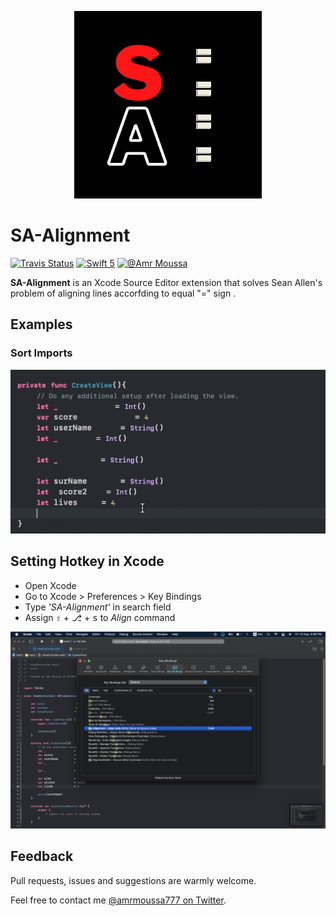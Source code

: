 <p align="center">
    <img src="Logo/SAExtension.png" width="300" max-width="50%" alt="Lines Sorter" />
</p>

# SA-Alignment

[![Travis Status](https://travis-ci.org/V8tr/LinesSorter-Xcode-Extension.svg?branch=master)](https://travis-ci.org/V8tr/LinesSorter-Xcode-Extension)
[![Swift 5](https://img.shields.io/badge/swift-4.1-orange.svg?style=flat)](#)
[![@Amr Moussa](https://img.shields.io/github/followers/amrmoussa777?style=social)](https://amrmoussa777.github.io/)

**SA-Alignment** is an Xcode Source Editor extension that solves Sean Allen's problem of aligning lines accorfding to equal "=" sign .

## Examples

### Sort Imports

![SA-Alignment - Align Demo](Logo/SA-aliggnment.gif)

## Setting Hotkey in Xcode

- Open Xcode
- Go to Xcode > Preferences > Key Bindings
- Type *'SA-Alignment'* in search field
- Assign  <kbd>⇧</kbd> + <kbd>⎇</kbd> + <kbd>s</kbd> to *Align* command


![SA-Alignment Xcode Extension - Key Binding](Logo/keyBinding.png)





## Feedback

Pull requests, issues and suggestions are warmly welcome.

Feel free to contact me [@amrmoussa777 on Twitter](amrmoussa2016@icloud.com).
